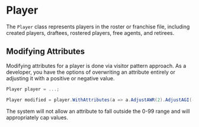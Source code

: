 # Player

The `Player` class represents players in the roster or franchise file, including created players, draftees, rostered players, free agents, and retirees.

## Modifying Attributes

Modifying attributes for a player is done via visitor pattern approach.  As a developer, you have the options of overwriting an attribute entirely or adjusting it with a positive or negative value.

```c#
Player player = ...;

Player modified = player.WithAttributes(a => a.AdjustAWR(2).AdjustAGI(-2).WithOVR(91));
```

The system will not allow an attribute to fall outside the 0-99 range and will appropriately cap values.